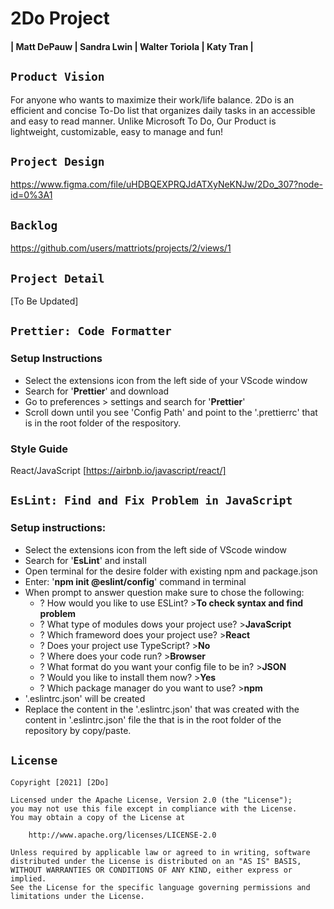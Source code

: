 # 2Do Project
#### | Matt DePauw | Sandra Lwin | Walter Toriola | Katy Tran |

## `Product Vision`
For anyone who wants to maximize their work/life balance.
2Do is an efficient and concise To-Do list that organizes daily tasks in an accessible and easy to read manner. Unlike Microsoft To Do, Our Product is lightweight, customizable, easy to manage and fun!  

## `Project Design`
https://www.figma.com/file/uHDBQEXPRQJdATXyNeKNJw/2Do_307?node-id=0%3A1

## `Backlog`
https://github.com/users/mattriots/projects/2/views/1

## `Project Detail`
[To Be Updated]

## `Prettier: Code Formatter`
### Setup Instructions
- Select the extensions icon from the left side of your VScode window
- Search for '**Prettier**' and download
- Go to preferences > settings and search for '**Prettier**'
- Scroll down until you see 'Config Path' and point to the '.prettierrc' that is in the root folder of the respository.

### Style Guide
React/JavaScript [https://airbnb.io/javascript/react/]

## `EsLint: Find and Fix Problem in JavaScript`
### Setup instructions:
- Select the extensions icon from the left side of VScode window 
- Search for '**EsLint**' and install
- Open terminal for the desire folder with existing npm and package.json
- Enter: '**npm init @eslint/config**' command in terminal
- When prompt to answer question make sure to chose the following:
  - ? How would you like to use ESLint? >**To check syntax and find problem**
  - ? What type of modules dows your project use? >**JavaScript**
  - ? Which frameword does your project use? >**React**
  - ? Does your project use TypeScript? >**No**
  - ? Where does your code run? >**Browser**
  - ? What format do you want your config file to be in? >**JSON**
  - ? Would you like to install them now? >**Yes**
  - ? Which package manager do you want to use? >**npm**
- '.eslintrc.json' will be created
- Replace the content in the '.eslintrc.json' that was created with the content in '.eslintrc.json' file the that is in the root folder of the repository by copy/paste. 



## `License`

    Copyright [2021] [2Do]

    Licensed under the Apache License, Version 2.0 (the "License");
    you may not use this file except in compliance with the License.
    You may obtain a copy of the License at

        http://www.apache.org/licenses/LICENSE-2.0

    Unless required by applicable law or agreed to in writing, software
    distributed under the License is distributed on an "AS IS" BASIS,
    WITHOUT WARRANTIES OR CONDITIONS OF ANY KIND, either express or implied.
    See the License for the specific language governing permissions and
    limitations under the License.















